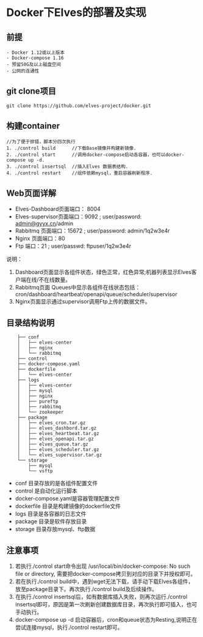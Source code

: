 # Docker下Elves的部署及实现
## 前提
	
	- Docker 1.12或以上版本
	- Docker-compose 1.16
	- 预留50G及以上磁盘空间
	- 公网的连通性

## git clone项目

    git clone https://github.com/elves-project/docker.git

## 构建container

	//为了便于排错，脚本分四次执行
	1. ./control build		//下载Base镜像并构建新镜像.
	2. ./control start		//调用docker-compose启动各容器，也可以docker-compose up -d.
	3. ./control insertsql	//插入Elves 数据表结构.
	4. ./control restart	//组件依赖mysql，重启容器刷新程序.


## Web页面详解

* Elves-Dashboard页面端口： 8004
* Elves-supervisor页面端口：9092  ; user/password: admin@gyyx.cn/admin
* Rabbitmq 页面端口：15672	; user/password: admin/1q2w3e4r
* Nginx 页面端口：80
* Ftp 端口：21	; user/passwd: ftpuser/1q2w3e4r

说明：

1. Dashboard页面显示各组件状态，绿色正常，红色异常;机器列表显示Elves客户端在线/不在线数量。
2. Rabbitmq页面 Queues中显示各组件在线状态包括： cron/dashboard/heartbeat/openapi/queue/scheduler/supervisor
3. Nginx页面显示通过supervisor调用Ftp上传的数据文件。

## 目录结构说明

		├── conf
		│   ├── elves-center
		│   ├── nginx
		│   └── rabbitmq
		├── control
		├── docker-compose.yaml
		├── dockerfile
		│   └── elves-center
		├── logs
		│   ├── elves-center
		│   ├── mysql
		│   ├── nginx
		│   ├── pureftp
		│   ├── rabbitmq
		│   └── zookeeper
		├── package
		│   ├── elves_cron.tar.gz
		│   ├── elves_dashbord.tar.gz
		│   ├── elves_heartbeat.tar.gz
		│   ├── elves_openapi.tar.gz
		│   ├── elves_queue.tar.gz
		│   ├── elves_scheduler.tar.gz
		│   └── elves_supervisor.tar.gz
		└── storage
		    ├── mysql
		    └── vsftp

* conf 目录存放的是各组件配置文件
* control 是自动化运行脚本
* docker-compose.yaml是容器管理配置文件
* dockerfile 目录是构建镜像的dockerfile文件
* logs 目录是各容器的日志文件
* package 目录是软件存放目录
* storage 目录存放mysql、ftp数据

## 注意事项

1. 若执行./control start命令出现 /usr/local/bin/docker-compose: No such file or directory, 需要把docker-compose拷贝到对应的目录下并授权即可。
2. 若在执行./control build中，遇到wget无法下载，请手动下载Elves各组件，放至package目录下。再次执行./control build及后续操作。
3. 在执行./control insertsql后，如有数据库插入失败，则再次运行./control insertsql即可，原因是第一次刷新创建数据库目录，再次执行即可插入，也可手动执行。
4. docker-compose up -d 启动容器后，cron和queue状态为Resting,说明正在尝试连接mysql，执行./control restart即可。

